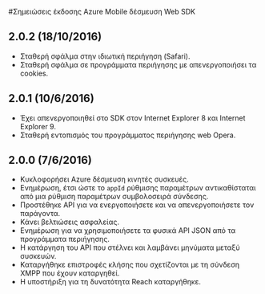 <properties
    pageTitle="Azure σημειώσεις έκδοσης SDK Web δέσμευση Mobile | Microsoft Azure"
    description="Τις πιο πρόσφατες ενημερώσεις και διαδικασίες για SDK Web για δέσμευση Mobile Azure"
    services="mobile-engagement"
    documentationCenter="mobile"
    authors="piyushjo"
    manager="erikre"
    editor="" />

<tags
    ms.service="mobile-engagement"
    ms.workload="mobile"
    ms.tgt_pltfrm="web"
    ms.devlang="js"
    ms.topic="article"
    ms.date="10/18/2016"
    ms.author="piyushjo" />


#<a name="azure-mobile-engagement-web-sdk-release-notes"></a>Σημειώσεις έκδοσης Azure Mobile δέσμευση Web SDK

## <a name="202-10182016"></a>2.0.2 (18/10/2016)

-   Σταθερή σφάλμα στην ιδιωτική περιήγηση (Safari).
-   Σταθερή σφάλμα σε προγράμματα περιήγησης με απενεργοποιήσει τα cookies.

## <a name="201-6102016"></a>2.0.1 (10/6/2016)

-   Έχει απενεργοποιηθεί στο SDK στον Internet Explorer 8 και Internet Explorer 9.
-   Σταθερή εντοπισμός του προγράμματος περιήγησης web Opera.

## <a name="200-672016"></a>2.0.0 (7/6/2016)

-   Κυκλοφορήσει Azure δέσμευση κινητές συσκευές.
-   Ενημέρωση, έτσι ώστε το `appId` ρύθμισης παραμέτρων αντικαθίσταται από μια ρύθμιση παραμέτρων συμβολοσειρά σύνδεσης.
-   Προστέθηκε API για να ενεργοποιήσετε και να απενεργοποιήσετε τον παράγοντα.
-   Κάνει βελτιώσεις ασφαλείας.
-   Ενημέρωση για να χρησιμοποιήσετε τα φυσικά API JSON από τα προγράμματα περιήγησης.
-   Η κατάργηση του API που στέλνει και λαμβάνει μηνύματα μεταξύ συσκευών.
-   Καταργήθηκε επιστροφές κλήσης που σχετίζονται με τη σύνδεση XMPP που έχουν καταργηθεί.
-   Η υποστήριξη για τη δυνατότητα Reach καταργήθηκε.
